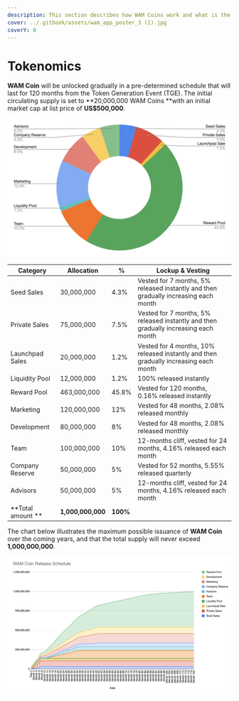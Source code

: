 ```yaml
---
description: This section describes how WAM Coins work and what is the release schedule
cover: ../.gitbook/assets/wam_app_poster_3 (1).jpg
coverY: 0
---
```


# Tokenomics

**WAM Coin** will be unlocked gradually in a pre-determined schedule that will last for 120 months from the Token Generation Event (TGE). The initial circulating supply is set to **20,000,000 WAM Coins **with an initial market cap at list price of **US$500,000**.

![WAM Coin Distribution](<../.gitbook/assets/image (2).png>)

| Category          | Allocation        | %        | Lockup & Vesting                                                                     |
| ----------------- | ----------------- | -------- | ------------------------------------------------------------------------------------ |
| Seed Sales        | 30,000,000        | 4.3%     | Vested for 7 months, 5% released instantly and then gradually increasing each month  |
| Private Sales     | 75,000,000        | 7.5%     | Vested for 7 months, 5% released instantly and then gradually increasing each month  |
| Launchpad Sales   | 20,000,000        | 1.2%     | Vested for 4 months, 10% released instantly and then gradually increasing each month |
| Liquidity Pool    | 12,000,000        | 1.2%     | 100% released instantly                                                              |
| Reward Pool       | 463,000,000       | 45.8%    | Vested for 120 months, 0.16% released instantly                                      |
| Marketing         | 120,000,000       | 12%      | Vested for 48 months, 2.08% released monthly                                         |
| Development       | 80,000,000        | 8%       | Vested for 48 months, 2.08% released monthly                                         |
| Team              | 100,000,000       | 10%      | 12-months cliff, vested for 24 months, 4.16% released each month                     |
| Company Reserve   | 50,000,000        | 5%       | Vested for 52 months, 5.55% released quarterly                                       |
| Advisors          | 50,000,000        | 5%       | 12-months cliff, vested for 24 months, 4.16% released each month                     |
| **Total amount ** | **1,000,000,000** | **100%** |                                                                                      |



The chart below illustrates the maximum possible issuance of **WAM Coin** over the coming years, and that the total supply will never exceed **1,000,000,000**.

![WAM Coin Release Schedule](<../.gitbook/assets/image (9) (1).png>)
